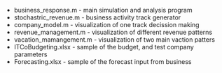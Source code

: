 <ul>
<li>business_response.m - main simulation and analysis program </li>
<li>stochastric_revenue.m - business activity track generator </li>
<li>company_model.m - visualization of one track decission making </li>
<li>revenue_management.m - visualization of different revenue patterns </li>
<li>vacation_mamangement.m - visualization of two main vaction patters </li>
<li>ITCoBudgeting.xlsx - sample of the budget, and test company parameters </li>
<li>Forecasting.xlsx - sample of the forecast input from business </li>
</ul>
